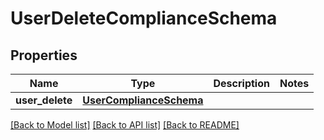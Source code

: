 # UserDeleteComplianceSchema


## Properties
Name | Type | Description | Notes
------------ | ------------- | ------------- | -------------
**user_delete** | [**UserComplianceSchema**](UserComplianceSchema.md) |  | 

[[Back to Model list]](../README.md#documentation-for-models) [[Back to API list]](../README.md#documentation-for-api-endpoints) [[Back to README]](../README.md)


